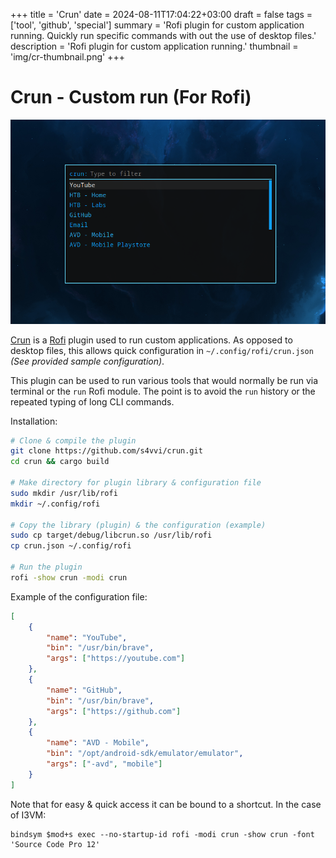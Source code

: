 +++
title = 'Crun'
date = 2024-08-11T17:04:22+03:00
draft = false
tags = ['tool', 'github', 'special']
summary = 'Rofi plugin for custom application running. Quickly run specific commands with out the use of desktop files.'
description = 'Rofi plugin for custom application running.'
thumbnail = 'img/cr-thumbnail.png'
+++

Crun - Custom run (For Rofi)
======================================

![](img/cr-terminal.png)

[Crun](https://github.com/s4vvi/crun) is a [Rofi](https://github.com/davatorium/rofi) plugin used to run custom applications. As opposed to desktop files, this allows quick configuration in `~/.config/rofi/crun.json` *(See provided sample configuration)*.

This plugin can be used to run various tools that would normally be run via terminal or the `run` Rofi module. The point is to avoid the `run` history or the repeated typing of long CLI commands.

Installation:
```bash
# Clone & compile the plugin
git clone https://github.com/s4vvi/crun.git
cd crun && cargo build

# Make directory for plugin library & configuration file
sudo mkdir /usr/lib/rofi
mkdir ~/.config/rofi

# Copy the library (plugin) & the configuration (example)
sudo cp target/debug/libcrun.so /usr/lib/rofi
cp crun.json ~/.config/rofi

# Run the plugin
rofi -show crun -modi crun
```

Example of the configuration file:
```json
[
    {
        "name": "YouTube",
        "bin": "/usr/bin/brave",
        "args": ["https://youtube.com"]
    },
    {
        "name": "GitHub",
        "bin": "/usr/bin/brave",
        "args": ["https://github.com"]
    },
    {
        "name": "AVD - Mobile",
        "bin": "/opt/android-sdk/emulator/emulator",
        "args": ["-avd", "mobile"]
    }
]
```

Note that for easy & quick access it can be bound to a shortcut. In the case of I3VM:
```text
bindsym $mod+s exec --no-startup-id rofi -modi crun -show crun -font 'Source Code Pro 12'
```
